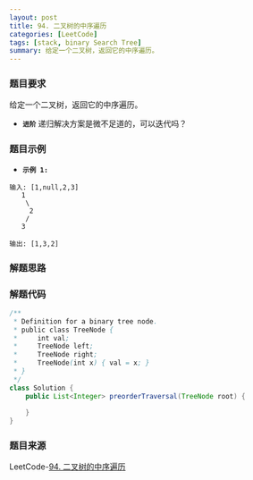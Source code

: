 ```yaml
---
layout: post
title: 94. 二叉树的中序遍历
categories: [LeetCode]
tags: [stack, binary Search Tree]
summary: 给定一个二叉树，返回它的中序遍历。
---
```


### 题目要求
给定一个二叉树，返回它的中序遍历。

- **`进阶`** 
递归解决方案是微不足道的，可以迭代吗？

### 题目示例
- **`示例 1:`** 
```
输入: [1,null,2,3]
   1
    \
     2
    /
   3

输出: [1,3,2]
```


### 解题思路



### 解题代码
```java
/**
 * Definition for a binary tree node.
 * public class TreeNode {
 *     int val;
 *     TreeNode left;
 *     TreeNode right;
 *     TreeNode(int x) { val = x; }
 * }
 */
class Solution {
    public List<Integer> preorderTraversal(TreeNode root) {
        
    }
}
```

### 题目来源
LeetCode-[94. 二叉树的中序遍历](https://leetcode-cn.com/problems/binary-tree-inorder-traversal/)